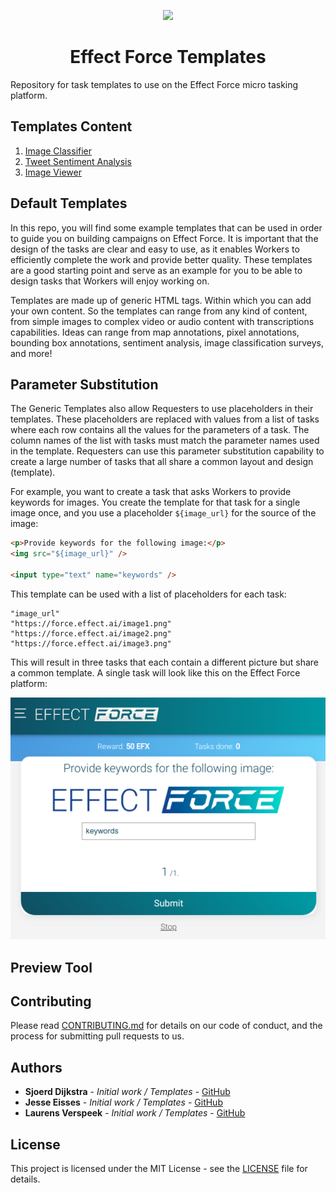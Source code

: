<p align="center"><img src="https://effect.network/img/logo/logo.png" width="400px"></p>

<!-- <p align="center"><img src="https://effect.network/img/logo/logo_icon.png" width="96px"></p> -->

<h1 align="center">Effect Force Templates</h1>

Repository for task templates to use on the Effect Force micro tasking platform.

## Templates Content

1. [Image Classifier](./templates/Image_Classifier/)
2. [Tweet Sentiment Analysis](./templates/TweetSentiment/)
3. [Image Viewer](./templates/ImageViewer/)

## Default Templates

In this repo, you will find some example templates that can be used in order to guide you on building campaigns on Effect Force.
It is important that the design of the tasks are clear and easy to use, as it enables Workers to efficiently complete the work and provide better quality. These templates are a good starting point and serve as an example for you to be able to design tasks that Workers will enjoy working on.

Templates are made up of generic HTML tags. Within which you can add your own content.
So the templates can range from any kind of content, from simple images to complex video or audio content with transcriptions capabilities. 
Ideas can range from map annotations, pixel annotations, bounding box annotations, sentiment analysis, image classification surveys, and more!


## Parameter Substitution

The Generic Templates also allow Requesters to use placeholders in their templates. These placeholders are replaced with values from a list of tasks where each row contains all the values for the parameters of a task. The column names of the list with tasks must match the parameter names used in the template. Requesters can use this parameter substitution capability to create a large number of tasks that all share a common layout and design (template).

For example, you want to create a task that asks Workers to provide keywords for images. You create the template for that task for a single image once, and you use a placeholder `${image_url}` for the source of the image:

```html
<p>Provide keywords for the following image:</p>
<img src="${image_url}" />

<input type="text" name="keywords" />
```

This template can be used with a list of placeholders for each task:

```
"image_url"
"https://force.effect.ai/image1.png"
"https://force.effect.ai/image2.png"
"https://force.effect.ai/image3.png"
```

This will result in three tasks that each contain a different picture but share a common template. A single task will look like this on the Effect Force platform:

<p align="center"><img src="example.png"></p>


## Preview Tool
<!-- TODO -->
<!-- Visit the [preview tool]() to modify your template to your likings. -->

## Contributing

Please read [CONTRIBUTING.md](CONTRIBUTING.md) for details on our code of conduct, and the process for submitting pull requests to us.

## Authors

* **Sjoerd Dijkstra** - *Initial work / Templates* - [GitHub](https://github.com/sjoerd-dijkstra)
* **Jesse Eisses** - *Initial work / Templates* - [GitHub](https://github.com/jeisses)
* **Laurens Verspeek** - *Initial work / Templates* - [GitHub](https://github.com/laurensV)

## License

This project is licensed under the MIT License - see the [LICENSE](LICENSE) file for details.
